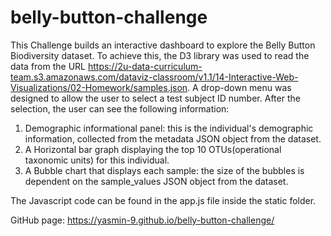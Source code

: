 # belly-button-challenge

This Challenge builds an interactive dashboard to explore the Belly Button Biodiversity dataset. To achieve this, the D3 library was used to read the data from the URL https://2u-data-curriculum-team.s3.amazonaws.com/dataviz-classroom/v1.1/14-Interactive-Web-Visualizations/02-Homework/samples.json. A drop-down menu was designed to allow the user to select a test subject ID number. After the selection, the user can see the following information:  
1) Demographic informational panel: this is the individual's demographic information, collected from the metadata JSON object from the dataset. 
2) A Horizontal bar graph displaying the top 10 OTUs(operational taxonomic units) for this individual.
3) A Bubble chart that displays each sample: the size of the bubbles is dependent on the sample_values JSON object from the dataset. 

The Javascript code can be found in the app.js file inside the static folder. 

GitHub page: https://yasmin-9.github.io/belly-button-challenge/


